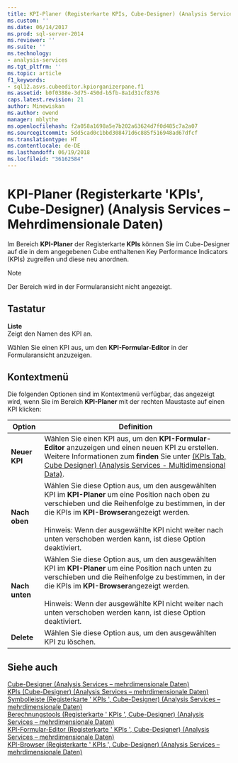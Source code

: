 ```yaml
---
title: KPI-Planer (Registerkarte KPIs, Cube-Designer) (Analysis Services – mehrdimensionale Daten) | Microsoft Docs
ms.custom: ''
ms.date: 06/14/2017
ms.prod: sql-server-2014
ms.reviewer: ''
ms.suite: ''
ms.technology:
- analysis-services
ms.tgt_pltfrm: ''
ms.topic: article
f1_keywords:
- sql12.asvs.cubeeditor.kpiorganizerpane.f1
ms.assetid: b0f0388e-3d75-450d-b5fb-8a1d31cf8376
caps.latest.revision: 21
author: Minewiskan
ms.author: owend
manager: mblythe
ms.openlocfilehash: f2a058a1698a5e7b202a63624d7f0d485c7a2a07
ms.sourcegitcommit: 5dd5cad0c1bbd308471d6c885f516948ad67dfcf
ms.translationtype: HT
ms.contentlocale: de-DE
ms.lasthandoff: 06/19/2018
ms.locfileid: "36162584"
---
```

# <a name="kpi-organizer-kpis-tab-cube-designer-analysis-services---multidimensional-data"></a>KPI-Planer (Registerkarte 'KPIs', Cube-Designer) (Analysis Services – Mehrdimensionale Daten)
  Im Bereich **KPI-Planer** der Registerkarte **KPIs** können Sie im Cube-Designer auf die in dem angegebenen Cube enthaltenen Key Performance Indicators (KPIs) zugreifen und diese neu anordnen.  
  
> [!NOTE]  
>  Der Bereich wird in der Formularansicht nicht angezeigt.  
  
## <a name="options"></a>Tastatur  
 **Liste**  
 Zeigt den Namen des KPI an.  
  
 Wählen Sie einen KPI aus, um den **KPI-Formular-Editor** in der Formularansicht anzuzeigen.  
  
## <a name="context-menu"></a>Kontextmenü  
 Die folgenden Optionen sind im Kontextmenü verfügbar, das angezeigt wird, wenn Sie im Bereich **KPI-Planer** mit der rechten Maustaste auf einen KPI klicken:  
  
|Option|Definition|  
|------------|----------------|  
|**Neuer KPI**|Wählen Sie einen KPI aus, um den **KPI-Formular-Editor** anzuzeigen und einen neuen KPI zu erstellen. Weitere Informationen zum **finden** Sie unter [ &#40;KPIs Tab, Cube Designer&#41; &#40;Analysis Services - Multidimensional Data&#41;](kpi-form-editor-kpis-tab-cube-designer-analysis-services-multidimensional-data.md).|  
|**Nach oben**|Wählen Sie diese Option aus, um den ausgewählten KPI im **KPI-Planer** um eine Position nach oben zu verschieben und die Reihenfolge zu bestimmen, in der die KPIs im **KPI-Browser**angezeigt werden.<br /><br /> Hinweis: Wenn der ausgewählte KPI nicht weiter nach unten verschoben werden kann, ist diese Option deaktiviert.|  
|**Nach unten**|Wählen Sie diese Option aus, um den ausgewählten KPI im **KPI-Planer** um eine Position nach unten zu verschieben und die Reihenfolge zu bestimmen, in der die KPIs im **KPI-Browser**angezeigt werden.<br /><br /> Hinweis: Wenn der ausgewählte KPI nicht weiter nach unten verschoben werden kann, ist diese Option deaktiviert.|  
|**Delete**|Wählen Sie diese Option aus, um den ausgewählten KPI zu löschen.|  
  
## <a name="see-also"></a>Siehe auch  
 [Cube-Designer &#40;Analysis Services – mehrdimensionale Daten&#41;](cube-designer-analysis-services-multidimensional-data.md)   
 [KPIs &#40;Cube-Designer&#41; &#40;Analysis Services – mehrdimensionale Daten&#41;](kpis-cube-designer-analysis-services-multidimensional-data.md)   
 [Symbolleiste &#40;Registerkarte ' KPIs ', Cube-Designer&#41; &#40;Analysis Services – mehrdimensionale Daten&#41;](toolbar-kpis-tab-cube-designer-analysis-services-multidimensional-data.md)   
 [Berechnungstools &#40;Registerkarte ' KPIs ', Cube-Designer&#41; &#40;Analysis Services – mehrdimensionale Daten&#41;](calculation-tools-kpis-cube-designer-analysis-services-multidimensional-data.md)   
 [KPI-Formular-Editor &#40;Registerkarte ' KPIs ', Cube-Designer&#41; &#40;Analysis Services – mehrdimensionale Daten&#41;](kpi-form-editor-kpis-tab-cube-designer-analysis-services-multidimensional-data.md)   
 [KPI-Browser &#40;Registerkarte ' KPIs ', Cube-Designer&#41; &#40;Analysis Services – mehrdimensionale Daten&#41;](kpi-browser-kpis-tab-cube-designer-analysis-services-multidimensional-data.md)  
  
  
